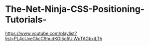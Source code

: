 # The-Net-Ninja-CSS-Positioning-Tutorials-
https://www.youtube.com/playlist?list=PL4cUxeGkcC9hudKGi5o5UiWuTAGbxiLTh
